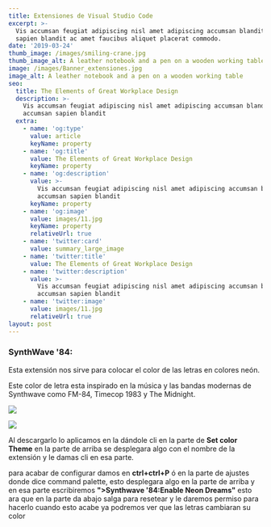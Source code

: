 ```yaml
---
title: Extensiones de Visual Studio Code
excerpt: >-
  Vis accumsan feugiat adipiscing nisl amet adipiscing accumsan blandit accumsan
  sapien blandit ac amet faucibus aliquet placerat commodo.
date: '2019-03-24'
thumb_image: /images/smiling-crane.jpg
thumb_image_alt: A leather notebook and a pen on a wooden working table
image: /images/Banner_extensiones.jpg
image_alt: A leather notebook and a pen on a wooden working table
seo:
  title: The Elements of Great Workplace Design
  description: >-
    Vis accumsan feugiat adipiscing nisl amet adipiscing accumsan blandit
    accumsan sapien blandit
  extra:
    - name: 'og:type'
      value: article
      keyName: property
    - name: 'og:title'
      value: The Elements of Great Workplace Design
      keyName: property
    - name: 'og:description'
      value: >-
        Vis accumsan feugiat adipiscing nisl amet adipiscing accumsan blandit
        accumsan sapien blandit
      keyName: property
    - name: 'og:image'
      value: images/11.jpg
      keyName: property
      relativeUrl: true
    - name: 'twitter:card'
      value: summary_large_image
    - name: 'twitter:title'
      value: The Elements of Great Workplace Design
    - name: 'twitter:description'
      value: >-
        Vis accumsan feugiat adipiscing nisl amet adipiscing accumsan blandit
        accumsan sapien blandit
    - name: 'twitter:image'
      value: images/11.jpg
      relativeUrl: true
layout: post
---
```

### **SynthWave '84:**

Esta extensión nos sirve para colocar el color de las letras en colores neón.

Este color de letra esta inspirado en la música y las bandas modernas de Synthwave como FM-84, Timecop 1983 y The Midnight.

![](https://pbs.twimg.com/media/EmI_bKOVoAAqvIU.png)



![](https://www.notion.so/image/https%3A%2F%2Fs3-us-west-2.amazonaws.com%2Fsecure.notion-static.com%2Fa97b2d2e-e8d3-4366-a625-f481499e6b81%2FCaptura_de_pantalla\_2021-06-28\_200236.png?table=block\&id=183e3aae-e93c-44de-85f8-431088b8e666\&spaceId=13328bea-cc89-4468-bfca-ebe605b88e65\&width=2730\&userId=514977c9-36d0-4e2d-886a-4c4d0a56974e\&cache=v2)

Al descargarlo lo aplicamos en la dándole cli en la parte de **Set color Theme** en la parte de arriba se desplegara algo con el nombre de la extensión y le damas cli en esa parte.

para acabar de configurar damos en **ctrl+ctrl+P**  ó en la parte de ajustes donde dice command palette, esto desplegara algo en la parte de arriba y en esa parte escribiremos **">Synthwave '84:Enable Neon Dreams"**  esto ara que en la parte da abajo salga para resetear y le daremos permiso para hacerlo cuando esto acabe ya podremos ver que las letras cambiaran su color
